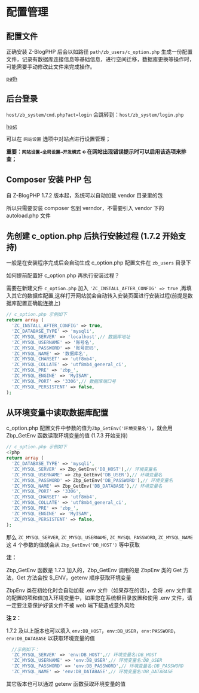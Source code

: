 # 配置管理

## 配置文件

正确安装 Z-BlogPHP 后会以如路径 `path/zb_users/c_option.php` 生成一份配置文件，记录有数据库连接信息等基础信息，进行空间迁移，数据库更换等操作时，可能需要手动修改此文件来完成操作。

[path](terms/path.md ':include')


## 后台登录

`host/zb_system/cmd.php?act=login` 会跳转到：`host/zb_system/login.php`

[host](terms/host.md ':include')

可以在 `网站设置` 选项中对站点进行设置管理；

**重要：`网站设置→全局设置→开发模式` ←在网站出现错误提示时可以启用该选项来排查；**


## Composer 安装 PHP 包

自 Z-BlogPHP 1.7.2 版本起，系统可以自动加载 vendor 目录里的包

所以只需要安装 composer 包到 verndor，不需要引入 vendor 下的 autoload.php 文件


## 先创建 c_option.php 后执行安装过程 (1.7.2 开始支持)

一般是在安装程序完成后会自动生成 c_option.php 配置文件在 `zb_users` 目录下

如何提前配置好 c_option.php 再执行安装过程？

需要在新建文件 `c_option.php` 加入 `'ZC_INSTALL_AFTER_CONFIG' => true` ,再填入其它的数据库配置,这样打开网站就会自动转入安装页面进行安装过程(前提是数据库配置正确能连接上)

```php
// c_option.php 示例如下
return array (
  'ZC_INSTALL_AFTER_CONFIG' => true,
  'ZC_DATABASE_TYPE' => 'mysqli',
  'ZC_MYSQL_SERVER' => 'localhost',// 数据库地址
  'ZC_MYSQL_USERNAME' => '账号名',
  'ZC_MYSQL_PASSWORD' => '账号密码',
  'ZC_MYSQL_NAME' => '数据库名',
  'ZC_MYSQL_CHARSET' => 'utf8mb4',
  'ZC_MYSQL_COLLATE' => 'utf8mb4_general_ci',
  'ZC_MYSQL_PRE' => 'zbp_',
  'ZC_MYSQL_ENGINE' => 'MyISAM',
  'ZC_MYSQL_PORT' => '3306',// 数据库端口号
  'ZC_MYSQL_PERSISTENT' => false,
);

```


## 从环境变量中读取数据库配置

c_option.php 配置文件中参数的值为`Zbp_GetEnv('环境变量名')`，就会用 Zbp_GetEnv 函数读取环境变量的值 (1.7.3 开始支持)

```php
// c_option.php 示例如下
<?php
return array (
  'ZC_DATABASE_TYPE' => 'mysqli',
  'ZC_MYSQL_SERVER' => Zbp_GetEnv('DB_HOST'),// 环境变量名
  'ZC_MYSQL_USERNAME' => Zbp_GetEnv('DB_USER'),// 环境变量名
  'ZC_MYSQL_PASSWORD' => Zbp_GetEnv('DB_PASSWORD'),// 环境变量名
  'ZC_MYSQL_NAME' => Zbp_GetEnv('DB_DATABASE'),// 环境变量名
  'ZC_MYSQL_PORT' => '3306',
  'ZC_MYSQL_CHARSET' => 'utf8mb4',
  'ZC_MYSQL_COLLATE' => 'utf8mb4_general_ci',
  'ZC_MYSQL_PRE' => 'zbp_',
  'ZC_MYSQL_ENGINE' => 'MyISAM',
  'ZC_MYSQL_PERSISTENT' => false,
);
```
那么 `ZC_MYSQL_SERVER`, `ZC_MYSQL_USERNAME`, `ZC_MYSQL_PASSWORD`, `ZC_MYSQL_NAME` 这 4 个参数的值就会从 `Zbp_GetEnv('DB_HOST')` 等中获取

**注：**

Zbp_GetEnv 函数是 1.7.3 加入的，Zbp_GetEnv 调用的是 ZbpEnv 类的 Get 方法，Get 方法会按 $_ENV，getenv 顺序获取环境变量

ZbpEnv 类在初始化时会自动加载 .env 文件（如果存在的话），会将 .env 文件里的配置的项和值加入环境变量中，如果您在系统根目录放置和使用 .env 文件，请一定要注意保护好该文件不被 web 端下载造成意外风险

**注 2：**

1.7.2 及以上版本也可以填入 `env:DB_HOST`，`env:DB_USER`，`env:PASSWORD`，`env:DB_DATABASE` 以获取环境变量的值
```php
  //示例如下：
  'ZC_MYSQL_SERVER' => 'env:DB_HOST',// 环境变量名:DB_HOST
  'ZC_MYSQL_USERNAME' => 'env:DB_USER',// 环境变量名:DB_USER
  'ZC_MYSQL_PASSWORD' => 'env:DB_PASSWORD',// 环境变量名:DB_PASSWORD
  'ZC_MYSQL_NAME' => 'env:DB_DATABASE',// 环境变量名:DB_DATABASE
```

其它版本也可以通过 getenv 函数获取环境变量的值
